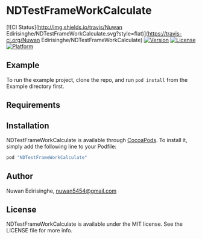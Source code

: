# NDTestFrameWorkCalculate

[![CI Status](http://img.shields.io/travis/Nuwan Edirisinghe/NDTestFrameWorkCalculate.svg?style=flat)](https://travis-ci.org/Nuwan Edirisinghe/NDTestFrameWorkCalculate)
[![Version](https://img.shields.io/cocoapods/v/NDTestFrameWorkCalculate.svg?style=flat)](http://cocoapods.org/pods/NDTestFrameWorkCalculate)
[![License](https://img.shields.io/cocoapods/l/NDTestFrameWorkCalculate.svg?style=flat)](http://cocoapods.org/pods/NDTestFrameWorkCalculate)
[![Platform](https://img.shields.io/cocoapods/p/NDTestFrameWorkCalculate.svg?style=flat)](http://cocoapods.org/pods/NDTestFrameWorkCalculate)

## Example

To run the example project, clone the repo, and run `pod install` from the Example directory first.

## Requirements

## Installation

NDTestFrameWorkCalculate is available through [CocoaPods](http://cocoapods.org). To install
it, simply add the following line to your Podfile:

```ruby
pod "NDTestFrameWorkCalculate"
```

## Author

Nuwan Edirisinghe, nuwan5454@gmail.com

## License

NDTestFrameWorkCalculate is available under the MIT license. See the LICENSE file for more info.

